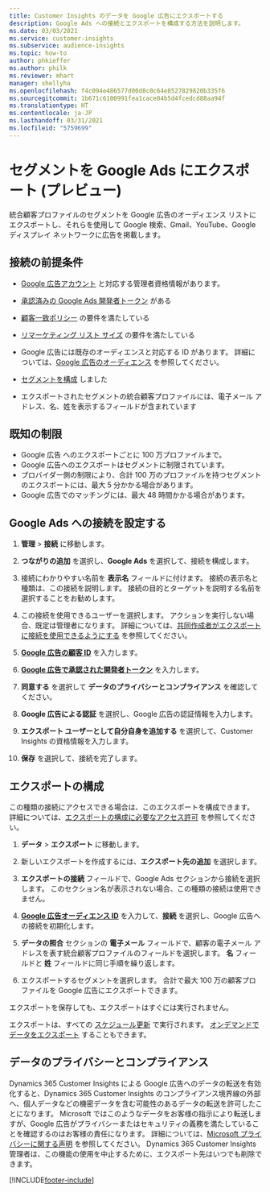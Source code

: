 ```yaml
---
title: Customer Insights のデータを Google 広告にエクスポートする
description: Google Ads への接続とエクスポートを構成する方法を説明します。
ms.date: 03/03/2021
ms.service: customer-insights
ms.subservice: audience-insights
ms.topic: how-to
author: phkieffer
ms.author: philk
ms.reviewer: mhart
manager: shellyha
ms.openlocfilehash: f4c094e486577d00d8c0c64e8527829820b335f6
ms.sourcegitcommit: 1b671c6100991fea1cace04b5d4fcedcd88aa94f
ms.translationtype: HT
ms.contentlocale: ja-JP
ms.lasthandoff: 03/31/2021
ms.locfileid: "5759699"
---
```

# <a name="export-segments-to-google-ads-preview"></a>セグメントを Google Ads にエクスポート (プレビュー)

統合顧客プロファイルのセグメントを Google 広告のオーディエンス リストにエクスポートし、それらを使用して Google 検索、Gmail、YouTube、Google ディスプレイ ネットワークに広告を掲載します。 

## <a name="prerequisites-for-connection"></a>接続の前提条件

-   [Google 広告アカウント](https://ads.google.com/) と対応する管理者資格情報があります。
-   [承認済みの Google Ads 開発者トークン](https://developers.google.com/google-ads/api/docs/first-call/dev-token) がある 
-   [顧客一致ポリシー](https://support.google.com/adspolicy/answer/6299717) の要件を満たしている
-   [リマーケティング リスト サイズ](https://support.google.com/google-ads/answer/7558048) の要件を満たしている 

-   Google 広告には既存のオーディエンスと対応する ID があります。 詳細については、[Google 広告のオーディエンス](https://support.google.com/google-ads/answer/7558048?hl=en#:~:text=Audience%20lists%20is%20a%20section,Display%20Network%20through%20remarketing%20campaigns.) を参照してください。
-   [セグメントを構成](segments.md) しました
-   エクスポートされたセグメントの統合顧客プロファイルには、電子メール アドレス、名、姓を表示するフィールドが含まれています

## <a name="known-limitations"></a>既知の制限

- Google 広告 へのエクスポートごとに 100 万プロファイルまで。
- Google 広告へのエクスポートはセグメントに制限されています。
- プロバイダー側の制限により、合計 100 万のプロファイルを持つセグメントのエクスポートには、最大 5 分かかる場合があります。 
- Google 広告でのマッチングには、最大 48 時間かかる場合があります。

## <a name="set-up-connection-to-google-ads"></a>Google Ads への接続を設定する

1. **管理** > **接続** に移動します。

1. **つながりの追加** を選択し、**Google Ads** を選択して、接続を構成します。

1. 接続にわかりやすい名前を **表示名** フィールドに付けます。 接続の表示名と種類は、この接続を説明します。 接続の目的とターゲットを説明する名前を選択することをお勧めします。

1. この接続を使用できるユーザーを選択します。 アクションを実行しない場合、既定は管理者になります。 詳細については、[共同作成者がエクスポートに接続を使用できるようにする](connections.md#allow-contributors-to-use-a-connection-for-exports) を参照してください。

1. **[Google 広告の顧客 ID](https://support.google.com/google-ads/answer/1704344)** を入力します。

1. **[Google 広告で承認された開発者トークン](https://developers.google.com/google-ads/api/docs/first-call/dev-token)** を入力します。

1. **同意する** を選択して **データのプライバシーとコンプライアンス** を確認してください。

1. **Google 広告による認証** を選択し、Google 広告の認証情報を入力します。

1. **エクスポート ユーザーとして自分自身を追加する** を選択して、Customer Insights の資格情報を入力します。

1. **保存** を選択して、接続を完了します。 

## <a name="configure-an-export"></a>エクスポートの構成

この種類の接続にアクセスできる場合は、このエクスポートを構成できます。 詳細については、[エクスポートの構成に必要なアクセス許可](export-destinations.md#set-up-a-new-export) を参照してください。

1. **データ** > **エクスポート** に移動します。

1. 新しいエクスポートを作成するには、**エクスポート先の追加** を選択します。

1. **エクスポートの接続** フィールドで、Google Ads セクションから接続を選択します。 このセクション名が表示されない場合、この種類の接続は使用できません。

1. **[Google 広告オーディエンス ID](https://support.google.com/google-ads/answer/7558048?hl=en#:~:text=Audience%20lists%20is%20a%20section,Display%20Network%20through%20remarketing%20campaigns.)** を入力して、**接続** を選択し、Google 広告への接続を初期化します。

1. **データの照合** セクションの **電子メール** フィールドで、顧客の電子メール アドレスを表す統合顧客プロファイルのフィールドを選択します。 **名** フィールドと **姓** フィールドに同じ手順を繰り返します。

1. エクスポートするセグメントを選択します。 合計で最大 100 万の顧客プロファイルを Google 広告にエクスポートできます。

エクスポートを保存しても、エクスポートはすぐには実行されません。

エクスポートは、すべての [スケジュール更新](system.md#schedule-tab) で実行されます。 [オンデマンドでデータをエクスポート](export-destinations.md#run-exports-on-demand) することもできます。 

## <a name="data-privacy-and-compliance"></a>データのプライバシーとコンプライアンス

Dynamics 365 Customer Insights による Google 広告へのデータの転送を有効化すると、Dynamics 365 Customer Insights のコンプライアンス境界線の外部へ、個人データなどの機密データを含む可能性のあるデータの転送を許可したことになります。 Microsoft ではこのようなデータをお客様の指示により転送しますが、Google 広告がプライバシーまたはセキュリティの義務を満たしていることを確認するのはお客様の責任になります。 詳細については、[Microsoft プライバシーに関する声明](https://go.microsoft.com/fwlink/?linkid=396732) を参照してください。
Dynamics 365 Customer Insights 管理者は、この機能の使用を中止するために、エクスポート先はいつでも削除できます。


[!INCLUDE[footer-include](../includes/footer-banner.md)]
